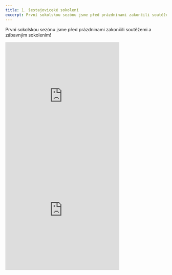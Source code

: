 ```yaml
---
title: 1. šestajoviceké sokolení
excerpt: První sokolskou sezónu jsme před prázdninami zakončili soutěžemi a zábavným sokolením!
---
```


První sokolskou sezónu jsme před prázdninami zakončili soutěžemi a zábavným sokolením!

<iframe src="https://www.rajce.net/a9974086/mini?bgcolor=&photoNameVisible=0" name="rajce-net" width="356" height="356" frameborder="0" scrolling="no" allowtransparency="false"></iframe>

<iframe src="https://www.rajce.net/a9974250/mini?bgcolor=&photoNameVisible=0" name="rajce-net" width="356" height="356" frameborder="0" scrolling="no" allowtransparency="false"></iframe>
